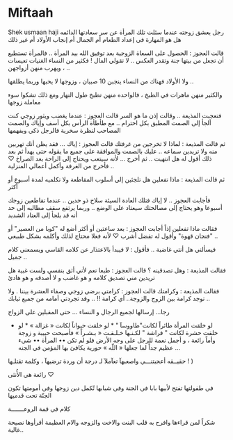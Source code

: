 # Miftaah
Shek usmaan haji 
رجل يعشق زوجته
عندما سئلت تلك المرأة عن سر سعادتها الدائمه
هل هو المهارة في إعداد الطعام
أم الجمال
أم إنجاب الأولاد
أم غير ذلك

قالت العجوز :
الحصول على السعاة الزوجية بعد توفيق الله بيد المرأة ..
فالمرأة تستطيع أن تجعل من بيتها جنة وتقدر العكس ..
لا تقولي المال !
فكثير من النساء الغنيات تعيسات ،
ويهرب منهن أزواجهن ..

ولا الأولاد
فهناك من النساء ينجبن 10 صبيان ،
وزوجها لا يحبها وربما يطلقها ..

والكثير منهن ماهرات في الطبخ ،
فالواحده منهن تطبخ طول النهار
ومع ذلك تشكوا سوء معاملة زوجها

فتعجبت المذيعة ..
وقالت إذن ما هو السر
قالت العجوز :
عندما يغضب ويثور زوجي
كنت ألجأ إلى الصمت المطبق بكل احترام ..
مع طأطأة الرأس بكل أسف
وإياك والصمت المصاحب لنظرة سخرية فالرجل ذكي ويفهمها

ثم قالت المذيعة :
لماذا لا تخرجين من غرفتك
قالت العجوز : إياك ...
فقد يظن أنك تهربين منه ولا تريدين سماعه ..
عليك بالصمت والموافقة على جميع ما يقوله حتى يهدأ
ثم بعد ذلك أقول له هل انتهيت ..
ثم أخرج ... لأنه سيتعب
ويحتاج إلى الراحة بعد الصراخ ♡
فأخرج من الغرفة وأكمل أعمالي المنزلية ..

ثم قالت المذيعة : ماذا تفعلين
هل تلجئين إلى أسلوب المقاطعة ولا تكلميه لمدة أسبوع أو أكثر

فأجابت العجوز .. لا إياك
فتلك العادة السيئة
سلاح ذو حدين ..
عندما تقاطعين زوجك أسبوعا وهو يحتاج إلى مصالحتك سيعتاد على الوضع ..
وربما يرتفع سقف مطالبه إلى حد أنه قد يلجأ إلى العناد الشديد

فقالت ماذا تفعلين إذاً
أجابت العجوز : بعد ساعتين أو أكثر أضع له
"كوبا من العصير" أو "فنجان قهوة"
وأقول له تفضل أشرب ♡
لأنه فعلا محتاج لذلك وأكلمه بشكل طبيعي ..

فيسألني هل أنتي غاضبة ..
فأقول : لا
فيبدأ بالاعتذار عن كلامه القاسي
ويسمعني كلام جميل ..

فقالت المذيعة : وهل تصدقينه ؟
قالت العجوز : طبعا نعم لأني أثق بنفسي ولست غبية
هل تريدين مني تصديق كلامه و هو غاضب
و لا أصدقه و هو هادئ

فقالت المذيعة : وكرامتك
قالت العجوز :
كرامتي برضى زوجي وصفاء العشرة بيننا .
ولا توجد كرامة بين الزوج والزوجة..
أي كرامة !! ..
وقد تجردتي أمامه من جميع ثيابك ..

رجا...
إرسالها لجميع الرجال و النساء ...
حتى المقبلين على الزواج

* لو خلقت المرأة طائراً لكانت"طاووسآ " * لو خلقت حيواناً لكانت « غزالة » * لو خلقت حشرة لكانت " فراشة " لكـنـها خـلـقـت « بـشـراً » فأصبحت حبيبة و زوجة وأماً رائعة ، و أجمل نعمة للرجل على وجه الأرض فلو لم تكن •• المرأة •• شيء عظيم جداً لما جعلها « اللّه » حورية يكافئ بها المؤمن في الجنه ...

حقيــقه أعجبتنـــي واصعبهآ تعآملآ لـ درجة أن وردة ترضيهآ ، وكلمة تقتلـها ! )

رائعة هي الأُنثى ♡

في طفولتها تفتح لأبيها بابا في الجنة
وفي شبابها تُكمل دين زوجها
وفي أمومتها تكون الجنّة تحت قدميها

كلام في قمة الروعـــــــة

شكراً لمن قراءها وافرح به قلب البنت والاخت والزوجه والام العظيمة
أقرأوها نصيحة غالية..
